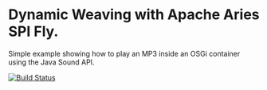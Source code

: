 # Dynamic Weaving with Apache Aries SPI Fly.
 
Simple example showing how to play an MP3 inside an OSGi container using the Java Sound API.

[![Build Status](https://travis-ci.org/axiopisty/osgi.mp3spi.integration.svg?branch=master)](https://travis-ci.org/axiopisty/osgi.mp3spi.integration)
